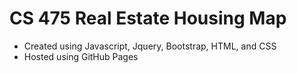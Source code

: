 # CS 475 Real Estate Housing Map
- Created using Javascript, Jquery, Bootstrap, HTML, and CSS
- Hosted using GitHub Pages
